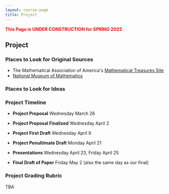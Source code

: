 ```yaml
---
layout: course-page
title: Project
---
```

<span style="color:red">**This Page is UNDER CONSTRUCTION for SPRING 2025**</span>

## Project

### Places to Look for Original Sources

* The Mathematical Association of America's [Mathematical Treasures Site](https://old.maa.org/press/periodicals/convergence/index-to-mathematical-treasures)
* [National Museum of Mathematics](https://history-of-mathematics.org/)

### Places to Look for Ideas



### Project Timeline

* **Project Proposal**
  Wednesday March 26

* **Project Proposal Finalized**
  Wednesday April 2

* **Project First Draft**
  Wednesday April 9

* **Project Penultimate Draft**
  Monday April 21
  
* **Presentations**
  Wednesday April 23, Friday April 25

* **Final Draft of Paper**
  Friday May 2 (also the same day as our final)
  
### Project Grading Rubric

TBA


<div style="padding-bottom: 40px"></div>
